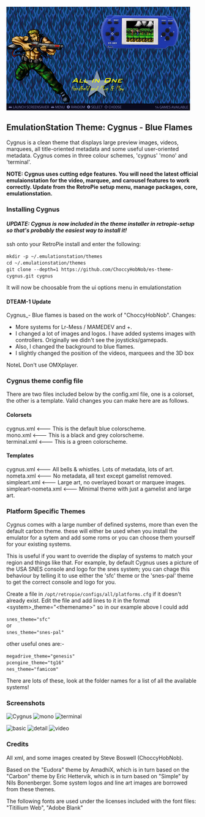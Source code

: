![splash](https://raw.githubusercontent.com/FollyMaddy/media/main/animated_gif/themes/cygnus-blue-flames.gif)

## EmulationStation Theme: Cygnus - Blue Flames
Cygnus is a clean theme that displays large preview images, videos, marquees,  all title-oriented metadata and some useful user-oriented metadata. Cygnus comes in three colour schemes, 'cygnus' 'mono' and 'terminal'.

**NOTE: Cygnus uses cutting edge features. You will need the latest official emulaionstation for the video, marquee, and carousel features to work correctly. Update from the RetroPie setup menu, manage packages, core, emulationstation.**

### Installing Cygnus

#### _UPDATE: Cygnus is now included in the theme installer in retropie-setup so that's probably the easiest way to install it!_

ssh onto your RetroPie install and enter the following:    

`mkdir -p ~/.emulationstation/themes`    
`cd ~/.emulationstation/themes`    
`git clone --depth=1 https://github.com/ChoccyHobNob/es-theme-cygnus.git cygnus`

It will now be choosable from the ui options menu in emulationstation

#### DTEAM-1 Update
Cygnus_- Blue flames is based on the work of "ChoccyHobNob". Changes: 
- More systems for Lr-Mess / MAMEDEV and +.
- I changed a lot of images and logos. I have added systems images with controllers. Originally we didn't see the joysticks/gamepads. 
- Also, I changed the background to blue flames.
-  I slightly changed the position of the videos, marquees and the 3D box

NoteL Don't use OMXplayer.

### Cygnus theme config file
There are two files included below by the config.xml file, one is a colorset, the other is a template.
Valid changes you can make here are as follows.

#### Colorsets
cygnus.xml             <--- This is the default blue colorscheme.  
mono.xml               <--- This is a black and grey colorscheme.  
terminal.xml           <--- This is a green colorscheme.  

#### Templates
cygnus.xml             <--- All bells & whistles. Lots of metadata, lots of art.  
nometa.xml             <--- No metadata, all text except gamelist removed.  
simpleart.xml          <--- Large art, no overlayed boxart or marquee images.  
simpleart-nometa.xml   <--- Minimal theme with just a gamelist and large art.  

### Platform Specific Themes
Cygnus comes with a large number of defined systems, more than even the default carbon theme. these will either be used when you install the emulator for a sytem and add some roms or you can choose them yourself for your existing systems.

This is useful if you want to override the display of systems to match your region and things like that. For example, by default Cygnus uses a picture of the USA SNES console and logo for the snes system; you can chage this behaviour by telling it to use either the 'sfc' theme or the 'snes-pal' theme to get the correct console and logo for you.

Create a file in `/opt/retropie/configs/all/platforms.cfg` if it doesn't already exist. Edit the file and add lines to it in the format \<system\>_theme="\<themename\>" so in our example above I could add

`snes_theme="sfc"`  
or    
`snes_theme="snes-pal"`    

other useful ones are:-

`megadrive_theme="genesis"`    
`pcengine_theme="tg16"`    
`nes_theme="famicom"`    

There are lots of these, look at the folder names for a list of all the available systems!


### Screenshots
![Cygnus](http://choccyhobnob.github.io/img/cygnus/cygnus.jpg)
![mono](http://choccyhobnob.github.io/img/cygnus/mono.jpg)
![terminal](http://choccyhobnob.github.io/img/cygnus/terminal.jpg)

![basic](http://choccyhobnob.github.io/img/cygnus/basic.jpg)
![detail](http://choccyhobnob.github.io/img/cygnus/detail.jpg)
![video](http://choccyhobnob.github.io/img/cygnus/video.jpg)

### Credits
All xml, and some images created by Steve Boswell (ChoccyHobNob).

Based on the "Eudora" theme by AmadhiX, which is in turn based on the "Carbon" theme by Eric Hettervik, which is in turn based on "Simple" by Nils Bonenberger.  Some system logos and line art images are borrowed from these themes.

The following fonts are used under the licenses included with the font files:
"Titillium Web", "Adobe Blank"
